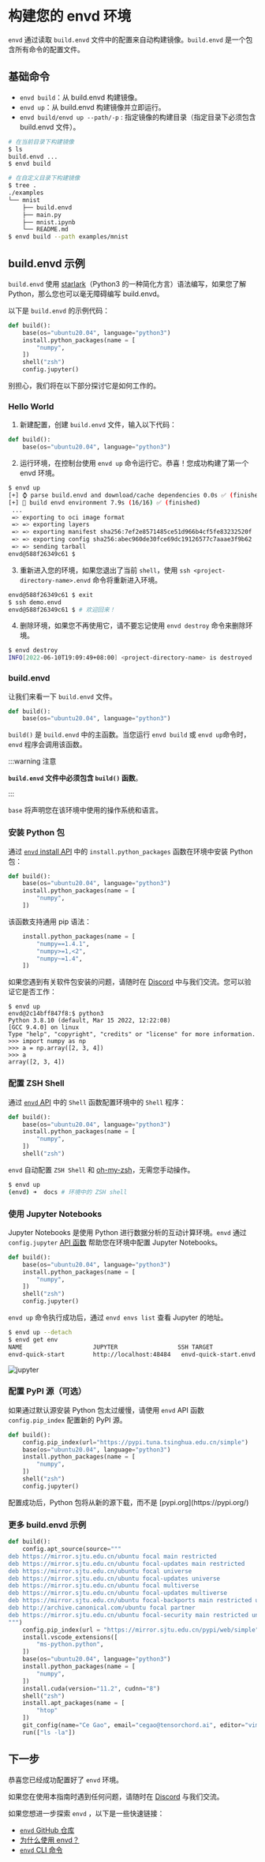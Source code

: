 
# 构建您的 envd 环境

`envd` 通过读取 `build.envd` 文件中的配置来自动构建镜像。`build.envd` 是一个包含所有命令的配置文件。

## 基础命令

- `envd build`：从 build.envd 构建镜像。
- `envd up`：从 build.envd 构建镜像并立即运行。
- `envd build/envd up --path/-p` : 指定镜像的构建目录（指定目录下必须包含 build.envd 文件）。

```bash
# 在当前目录下构建镜像
$ ls
build.envd ...
$ envd build
```

```bash
# 在自定义目录下构建镜像
$ tree .
./examples
└── mnist
    ├── build.envd
    ├── main.py
    ├── mnist.ipynb
    └── README.md
$ envd build --path examples/mnist
```

## build.envd 示例

`build.envd` 使用 [starlark](https://docs.bazel.build/versions/main/skylark/language.html)（Python3 的一种简化方言）语法编写，如果您了解 Python，那么您也可以毫无障碍编写 build.envd。

以下是 `build.envd` 的示例代码：

<custom-title title="build.envd">

```python 
def build():
    base(os="ubuntu20.04", language="python3")
    install.python_packages(name = [
        "numpy",
    ])
    shell("zsh")
    config.jupyter()
```

</custom-title>

别担心，我们将在以下部分探讨它是如何工作的。

### Hello World

1. 新建配置，创建 `build.envd` 文件，输入以下代码：

<custom-title title="build.envd">

```python
def build():
    base(os="ubuntu20.04", language="python3")
```

</custom-title>

2. 运行环境，在控制台使用 `envd up` 命令运行它。恭喜！您成功构建了第一个 envd 环境。

<custom-title title="envd up shell">

```bash
$ envd up
[+] ⌚ parse build.envd and download/cache dependencies 0.0s ✅ (finished) 
[+] 🐋 build envd environment 7.9s (16/16) ✅ (finished)
 ...
 => exporting to oci image format                                      0.4s
 => => exporting layers                                                0.0s
 => => exporting manifest sha256:7ef2e8571485ce51d966b4cf5fe83232520f  0.0s
 => => exporting config sha256:abec960de30fce69dc19126577c7aaae3f9b62  0.0s
 => => sending tarball                                                 0.4s
envd@588f26349c61 $ 
```

</custom-title>

3. 重新进入您的环境，如果您退出了当前 `shell`，使用 `ssh <project-directory-name>.envd` 命令将重新进入环境。


```bash 
envd@588f26349c61 $ exit
$ ssh demo.envd
envd@588f26349c61 $ # 欢迎回来！
```

4. 删除环境，如果您不再使用它，请不要忘记使用 `envd destroy` 命令来删除环境。

<custom-title title="删除环境">

```bash
$ envd destroy
INFO[2022-06-10T19:09:49+08:00] <project-directory-name> is destroyed
```

</custom-title>

### build.envd

让我们来看一下 `build.envd` 文件。

<custom-title title="build.envd">

```python
def build():
    base(os="ubuntu20.04", language="python3")
```

</custom-title>

`build()` 是 `build.envd` 中的主函数。当您运行 `envd build` 或 `envd up`命令时，`envd` 程序会调用该函数。

:::warning 注意

**`build.envd` 文件中必须包含 `build()` 函数**。

:::

`base` 将声明您在该环境中使用的操作系统和语言。



### 安装 Python 包

通过 [`envd` install API](../api/starlark/install) 中的 `install.python_packages` 函数在环境中安装 Python 包：

<custom-title title="build.envd">

```python 
def build():
    base(os="ubuntu20.04", language="python3")
    install.python_packages(name = [
        "numpy",
    ])
```

</custom-title>

该函数支持通用 pip 语法：

```python
    install.python_packages(name = [
        "numpy==1.4.1",
        "numpy>=1,<2",
        "numpy~=1.4",
    ])
```

如果您遇到有关软件包安装的问题，请随时在 [Discord](https://discord.gg/KqswhpVgdU) 中与我们交流。您可以验证它是否工作：

```
$ envd up
envd@2c14bff847f8:$ python3
Python 3.8.10 (default, Mar 15 2022, 12:22:08)
[GCC 9.4.0] on linux
Type "help", "copyright", "credits" or "license" for more information.
>>> import numpy as np
>>> a = np.array([2, 3, 4])
>>> a
array([2, 3, 4])
```

### 配置 ZSH Shell

通过 [`envd` API](../api/starlark/global_functions) 中的 `Shell` 函数配置环境中的 `Shell` 程序：

<custom-title title="build.envd">

```python 
def build():
    base(os="ubuntu20.04", language="python3")
    install.python_packages(name = [
        "numpy",
    ])
    shell("zsh")
```

</custom-title>

`envd` 自动配置 `ZSH Shell` 和 [oh-my-zsh](https://ohmyz.sh/)，无需您手动操作。

```bash
$ envd up
(envd) ➜  docs # 环境中的 ZSH shell
```

### 使用 Jupyter Notebooks

Jupyter Notebooks 是使用 Python 进行数据分析的互动计算环境。`envd` 通过 `config.jupyter` [API 函数](../api/starlark/config) 帮助您在环境中配置 Jupyter Notebooks。

<custom-title title="build.envd">

```python
def build():
    base(os="ubuntu20.04", language="python3")
    install.python_packages(name = [
        "numpy",
    ])
    shell("zsh")
    config.jupyter()
```

</custom-title>

`envd up` 命令执行成功后，通过 `envd envs list` 查看 Jupyter 的地址。

```bash
$ envd up --detach
$ envd get env
NAME                    JUPYTER                 SSH TARGET              CONTEXT                                 IMAGE                   GPU     CUDA    CUDNN   STATUS          CONTAINER ID 
envd-quick-start        http://localhost:48484   envd-quick-start.envd   /home/gaocegege/code/envd-quick-start   envd-quick-start:dev    false   <none>  <none>  Up 54 seconds   bd3f6a729e94
```

![jupyter](./assets/jupyter.png)

### 配置 PyPI 源（可选）

如果通过默认源安装 Python 包太过缓慢，请使用 `envd` API 函数 `config.pip_index` 配置新的 PyPI 源。

<custom-title title="build.envd">

```python 
def build():
    config.pip_index(url="https://pypi.tuna.tsinghua.edu.cn/simple")
    base(os="ubuntu20.04", language="python3")
    install.python_packages(name = [
        "numpy",
    ])
    shell("zsh")
    config.jupyter()
```

</custom-title>
配置成功后，Python 包将从新的源下载，而不是 [pypi.org](https://pypi.org/)


### 更多 build.envd 示例

```python
def build():
    config.apt_source(source="""
deb https://mirror.sjtu.edu.cn/ubuntu focal main restricted
deb https://mirror.sjtu.edu.cn/ubuntu focal-updates main restricted
deb https://mirror.sjtu.edu.cn/ubuntu focal universe
deb https://mirror.sjtu.edu.cn/ubuntu focal-updates universe
deb https://mirror.sjtu.edu.cn/ubuntu focal multiverse
deb https://mirror.sjtu.edu.cn/ubuntu focal-updates multiverse
deb https://mirror.sjtu.edu.cn/ubuntu focal-backports main restricted universe multiverse
deb http://archive.canonical.com/ubuntu focal partner
deb https://mirror.sjtu.edu.cn/ubuntu focal-security main restricted universe multiverse
""")
    config.pip_index(url = "https://mirror.sjtu.edu.cn/pypi/web/simple")
    install.vscode_extensions([
        "ms-python.python",
    ])
    base(os="ubuntu20.04", language="python3")
    install.python_packages(name = [
        "numpy",
    ])
    install.cuda(version="11.2", cudnn="8")
    shell("zsh")
    install.apt_packages(name = [
        "htop"
    ])
    git_config(name="Ce Gao", email="cegao@tensorchord.ai", editor="vim")
    run(["ls -la"])
```

## 下一步

恭喜您已经成功配置好了 `envd` 环境。

如果您在使用本指南时遇到任何问题，请随时在 [Discord](https://discord.gg/KqswhpVgdU) 与我们交流。

如果您想进一步探索 `envd` ，以下是一些快速链接：

- [`envd` GitHub 仓库](https://github.com/tensorchord/envd)
- [为什么使用 envd？](/faq/why)
- [`envd` CLI 命令](../cli)
